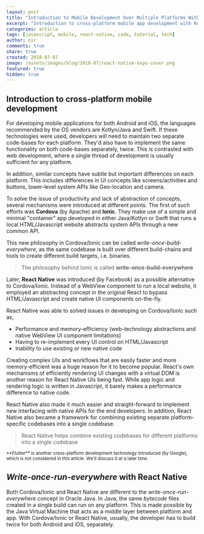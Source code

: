 ```yaml
---
layout: post
title: "Introduction to Mobile Development Over Multiple Platforms With React Native And Expo"
excerpt: "Introduction to cross-platform mobile app development with React Native (series)"
categories: article
tags: [javascript, mobile, react-native, code, tutorial, tech]
author: nir
comments: true
share: true
created: 2018-07-07
image: /assets/images/blog/2018-07/react-native-expo-cover.png
featured: true
hidden: true
---
```


## Introduction to cross-platform mobile development

For developing mobile applications for both Android and iOS, the languages recommended by the OS vendors are Kotlyn/Java and Swift. If these technologies were used, developers will need to maintain two separate code-bases for each platform. They'd also have to implement the same functionality on both code-bases separately, twice. This is contrasted with web development, where a single thread of development is usually sufficient for any platform.

In addition, similar concepts have subtle but important differences on each platform. This includes differences in UI concepts like screens/activities and buttons, lower-level system APIs like Geo-location and camera.

To solve the issue of productivity and lack of abstraction of concepts, several mechanisms were introduced at different points. The first of such efforts was **Cordova** (by Apache) and **Ionic**. They make use of a simple and minimal "container" app developed in either Java/Kotlyn or Swift that runs a local HTML/Javascript website abstracts system APIs through a new common API.

This new philosophy in Cordova/Ionic can be called _write-once-build-everywhere_, as the same codebase is built over different build-chains and tools to create different build targets, i.e. binaries. 

> The philosophy behind Ionic is called **write-once-build-everywhere**

Later, **React Native** was introduced (by Facebook) as a possible alternative to Cordova/Ionic. Instead of a WebView component to run a local website, it employed an abstracting concept in the original React to bypass HTML/Javascript and create native UI components on-the-fly.

React Native was able to solved issues in developing on Cordova/Ionic such as,
- Performance and memory-efficiency (web-technology abstractions and native WebView UI component limitations)
- Having to re-implement every UI control on HTML/Javascript
- Inability to use existing or new native code

Creating complex UIs and workflows that are easily faster and more memory-efficient was a huge reason for it to become popular. React's own mechanisms of efficiently rendering UI changes with a virtual DOM is another reason for React Native UIs being fast. While app logic and rendering logic is written in Javascript, it barely makes a performance difference to native code.

React Native also made it much easier and straight-forward to implement new interfacing with native APIs for the end developers. In addition, React Native also became a framework for combining existing separate platform-specific codebases into a single codebase.

> React Native helps combine existing codebases for different platforms into a single codebase

<small>
**Flutter** is another cross-platform development technology introduced (by Google), which is not considered in this article. We'll discuss it at a later time.
</small>

## _Write-once-**run**-everywhere_ with React Native

Both Cordova/Ionic and React Native are different to the _write-once-run-everywhere_ concept in Oracle Java. In Java, the same _bytecode_ files created in a single build can run on any platform. This is made possible by the Java Virtual Machine that acts as a middle layer between platform and app. With Cordova/Ionic or React Native, usually, the developer has to build twice for both Android and iOS, separately.

